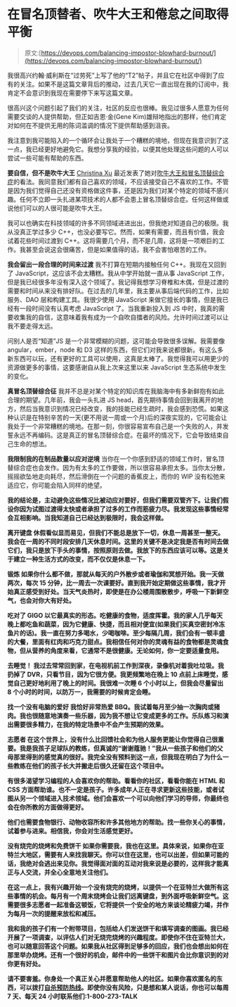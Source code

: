 # 在冒名顶替者、吹牛大王和倦怠之间取得平衡

> 原文:[https://devops.com/balancing-impostor-blowhard-burnout/](https://devops.com/balancing-impostor-blowhard-burnout/)

我很高兴约翰·威利斯在“过劳死”上写了他的“T2”帖子，并且它在社区中得到了应有的关注。如果不是这篇文章背后的推动，过去几天它一直出现在我的订阅中，我肯定不会意识到我现在需要停下来写这篇文章。

很高兴这个问题引起了我们的关注，社区的反应也很棒。我见过很多人愿意为任何需要交谈的人提供帮助，但正如吉恩·金(Gene Kim)雄辩地指出的那样，他们肯定对如何在不提供无用的陈词滥调的情况下提供帮助感到沮丧。

我注意到我可能陷入的一个循环会让我处于一个糟糕的境地，但现在我意识到了这一点，我已经更好地避免它。我想分享我的经验，以便其他处理这些问题的人可以尝试一些可能有帮助的东西。

**要自信，但不是吹牛大王**
[Christina Xu](https://twitter.com/xuhulk) 最近发表了她对[吹牛大王和冒名顶替综合症](http://xuhulk.tumblr.com/post/110549967516/stop-blowhard-syndrome)的看法。我同意我们都有自己喜欢的领域，不应该接受自己不喜欢的工作。不管是因为我们觉得自己还没有资格做这件事，还是因为我们对某个特定的领域不感兴趣。任何不立即一头扎进某项技术的人都不会患上冒名顶替综合症。任何这样做或说他们可以的人很可能是吹牛大王。

我可以也确实在科技领域的许多不同领域进进出出，但我绝对知道自己的极限。我从没真正学过多少 C++，也没必要写它。然而，如果有需要，而且有价值，我会试着花些时间过渡到 C++。这将需要几个月，而不是几周，这将是一项艰巨的工作。我甚至会说这会很痛苦，但是如果值得的话，我不会害怕艰苦的工作。

**我会留出一段合理的时间来过渡**
我不打算在短期内接触任何 C++。我现在又回到了 JavaScript，这应该不会太糟糕。我从中学开始就一直从事 JavaScript 工作，但是我已经很多年没有深入这个领域了。我记得我想学习脊椎和木偶，但是过渡的需要和时间从来没有排好队。在过去的几年里，我主要从事后端代码的工作，比如服务、DAO 层和构建工具。我很少使用 JavaScript 来做它擅长的事情，但是我已经有一段时间没有认真考虑 JavaScript 了。当我重新投入到 JS 中时，我真的需要收集我的自信，这意味着我有成为一个自吹自擂者的风险。允许时间过渡可以让我不要走得太远。

问别人是否“知道”JS 是一个非常模糊的问题，这可能会导致很多误解。我需要像 angular，ember，node 和 D3 这样的东西，但它们对我来说都很新。有这么多新东西可以玩，还有更好的工具可以使用，这真是太棒了。我觉得我可以用更少的资源做更多的事情，这要感谢自从我上次来这里以来 JavaScript 生态系统中发生的变化。

**真冒名顶替综合征**
我并不总是对某个特定的知识库在我脑海中有多新鲜抱有如此合理的期望。几年前，我会一头扎进 JS head，首先期待事情会回到我离开的地方，然后当我意识到情况已经改变，我的技能已经生疏时，我会感到恐慌。如果这种认识是在特别辛苦的一天(更不用说一周或一个月)后的深夜实现的，它可能会让我处于一个非常糟糕的境地。在那一刻，你很容易宣布自己是一个失败的人，并发誓永远不再编码。这是真正的冒名顶替综合症。在最坏的情况下，它会导致结束自己生命的想法。

**我限制我的在制品数量以应对逆境**
当你在一个你感到舒适的领域工作时，冒名顶替综合症也会发作。因为有太多的工作要做，所以很容易承担太多。当你太分散，摇摇欲坠地走向耗尽，然后滑倒在一个问题的香蕉皮上，而你的 WIP 没有松弛来适应它，你可能会陷入同样的绝望。

 **我的结论是，主动避免这些情况比被动应对要好，但我们需要双管齐下。让我们假设你因为试图过渡得太快或者承担了过多的工作而筋疲力尽。我发现这些事情经常会互相影响。当我知道自己已经达到极限时，我会这样做。**

****离开键盘**
休假看似显而易见，但我们不能总是放下一切，休息一周甚至一整天。我会在一周的不同时段安排几天休息时间。这里的关键不是决定我是否有时间去做它们，我只是放下手头的事情，按照原则去做。我放下的东西应该可以等。这是关于建立一种生活方式的改变，而不仅仅是休息一下。**

****锻炼**
如果你什么都不做，那就从每天的户外散步或者瑜伽和冥想开始。我一天做两次，每次 15 分钟，比一周去一次课要好。直到我开始定期做这些事情，我才开始真正感受到好处。当天气炎热时，即使是在办公楼周围散散步，呼吸一下新鲜空气，也会对你大有好处。**

****吃对了**
GIGO 以它最真实的形态。吃健康的食物，适度挥霍。我的家人几乎每天晚上都吃鱼和蔬菜，因为它健康、快捷，而且相对便宜(如果我们买真空密封冷冻鱼片的话)。我一直在努力多喝水，少喝咖啡。至少每隔几周，我们会有一顿丰盛的大餐，里面有红肉和巧克力甜点。我相信任何对你的灵魂有益的食物都是灵魂食物，但从营养的角度来看，它通常不是很健康。无论如何，你一定要适量食用。**

****去睡觉！**
我过去常常回到家，在电视机前工作到深夜，录像机对着我吐垃圾。我扔掉了 DVR，只看节目，因为它很方便。我更频繁地在晚上 10 点前上床睡觉，感觉自己更好地利用了晚上的时间。我很难一次睡 6 个小时以上，但我会尽量留出 8 个小时的时间，以防万一，我需要的时候肯定会睡。**

****找一个没有电脑的爱好**
我恰好非常热爱 BBQ。我试着每月至少抽一次胸肉或猪肉。我也很随意地演奏一些乐器，因为我不想让它变成更多的工作。乐队练习和演出需要很多精力，在我的特定场景中不会产生预期的效果。**

**志愿者
在这个世界上，没有什么比回馈社会和为他人服务更能让你觉得自己很重要。我是我孩子足球队的教练，但真诚的“谢谢蔻驰！”我从一些孩子和他们的父母那里得到的感觉真的很好。我完全没有预料到这一点，但我现在明白了为什么一些教练在他们的孩子长大并搬走后很久还留在这个项目中。**

**有很多渴望学习编程的人会喜欢你的帮助。看看你的社区，看看你能在 HTML 和 CSS 方面帮助谁。也不一定是孩子。许多成年人正在寻求更新这些技能，或者试图从另一个领域进入技术领域。他们会喜欢一个可以向他们学习的导师，你最终也会在你所教的方面做得更好。**

**他们也需要食物银行、动物收容所和许多其他地方的帮助。找一些你关心的事情，试着参与进来。相信我，你会对生活感觉更好。**

****没有烧完的烧烤和免费饼干**
如果你需要我，我也在这里。具体来说，如果你在亚特兰大地区，需要有人来找我聊天。你可以住在这里，也可以出差，但如果可能的话，我绝对会逃出来见你。我觉得面对面的互动对我来说是必要的，这样我才能真正与人交流，并全心全意地关注他们。**

**在这一点上，我有兴趣开始一个没有烧完的烧烤，以提供一个在亚特兰大做所有这些事情的机会。每月有一个周末烧烤会让我们远离键盘，到外面呼吸新鲜空气。这需要很多志愿者一起准备这顿饭，它将提供一个安全的地方来谈论精疲力竭，并作为每月一次的提醒来放松和减压。**

**我和我的孩子们有一个附带项目，包括给人们发送饼干和填写调查的图画。我已经开展了一项调查，以评估人们对无烧完烧烤的兴趣程度。即使你不住在亚特兰大，也可以随意回答这个问题。如果我从社区得到足够多的回应，我们也会想出如何在那里举办烧烤。还有一个很好的机会，邮件中的一些饼干和图片会比你意识到的对你更有好处。**

**请不要害羞。你身处一个真正关心并愿意帮助他人的社区。如果你喜欢匿名的东西，可以拨打[自杀预防热线](https://www.suicidepreventionlifeline.org/)。即使你没有风险，只是想和某人说话，你也可以每周 7 天、每天 24 小时联系他们:1-800-273-TALK**